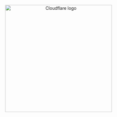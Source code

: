 <p align="center">
  <a href="https://hub.docker.com/r/erisamoe/cloudflared">
    <img src="https://cdn.svgporn.com/logos/cloudflare.svg" alt="Cloudflare logo" title="Cloudflared" width="350"/>
  </a>
<p/>
